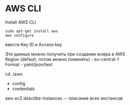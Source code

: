 # AWS CLI

Install AWS CLI
```
sudo apt-get install aws
aws configure
```
ввести Key ID и Access key  

Эти данные можно получить при создании юзера в AWS  
Region (default, потом можно поменять) - eu-central-1  
Format - yaml/json/text  

cd ./aws  
- config  
- credentials  

aws ec2 desctibe-instances  -- описание всех инстансов  
